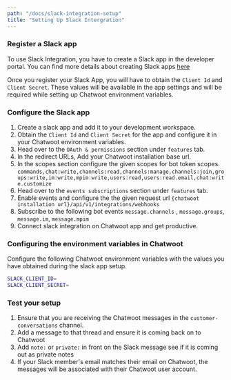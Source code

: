 ```yaml
---
path: "/docs/slack-integration-setup"
title: "Setting Up Slack Intergration"
---
```


### Register a Slack app

To use Slack Integration, you have to create a Slack app in the developer portal. You can find more details about creating Slack apps [here](https://api.slack.com/)

Once you register your Slack App, you will have to obtain the `Client Id` and `Client Secret`. These values will be available in the app settings and will be required while setting up Chatwoot environment variables.

### Configure the Slack app

1) Create a slack app and add it to your development workspace.
2) Obtain the `Client Id` and `Client Secret` for the app and configure it in your Chatwoot environment variables.
3) Head over to the `OAuth & permissions` section under `features` tab.
4) In the redirect URLs, Add your Chatwoot installation base url.
5) In the scopes section configure the given scopes for bot token scopes.
 `commands,chat:write,channels:read,channels:manage,channels:join,groups:write,im:write,mpim:write,users:read,users:read.email,chat:write.customize`
6) Head over to the `events subscriptions` section under `features` tab.
7) Enable events and configure the the given request url `{chatwoot installation url}/api/v1/integrations/webhooks`
8) Subscribe to the following bot events `message.channels` , `message.groups`, `message.im`, `message.mpim`
9) Connect slack integration on Chatwoot app and get productive.

### Configuring the environment variables in Chatwoot

Configure the following Chatwoot environment variables with the values you have obtained during the slack app setup.

```bash
SLACK_CLIENT_ID=
SLACK_CLIENT_SECRET=
```

### Test your setup

1. Ensure that you are receiving the Chatwoot messages in the `customer-conversations` channel.
2. Add a message to that thread and ensure it is coming back on to Chatwoot
3. Add `note:` or `private:` in front on the Slack message see if it is coming out as private notes
4. If your Slack member's email matches their email on Chatwoot, the messages will be associated with their Chatwoot user account.
